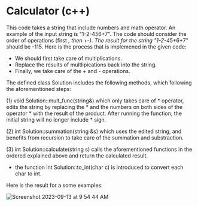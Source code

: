 # Calculator (c++)

This code takes a string that include numbers and math operator. An example of the input string is "1-2-4*5*6+7". The code should consider the order of operations (first *, then +-). The result for the string "1-2-4*5*6+7" should be -115.
Here is the process that is implemened in the given code:

* We should first take care of multiplications.
* Replace the results of multlipications back into the string.
* Finally, we take care of the + and - operations.

The defined class Solution includes the following methods, which following the aforementioned steps:

(1) void Solution::mult_func(string&) which only takes care of * operator, edits the string by replacing the * and the numbers on both sides of the operator * with the result of the product. After running the function, the initial string will no longer include * sign.

(2) int Solution::summation(string &s) which uses the edited string, and benefits from recursion to take care of the summation and substraction.

(3) int Solution::calculate(string s) calls the aforementioned functions in the ordered explained above and return the calculated result.

* the function int Solution::to_int(char c) is introduced to convert each char to int.

Here is the result for a some examples:

![Screenshot 2023-09-13 at 9 54 44 AM](https://github.com/sahandmsh/Calculator/assets/82970651/de94a115-fe24-4b8f-96c3-4dbc6c13af2c)




